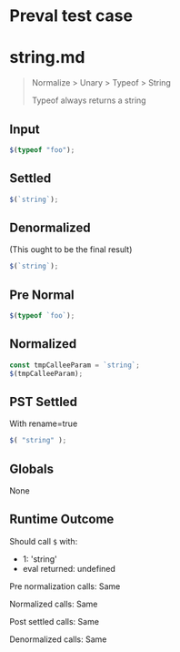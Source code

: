 # Preval test case

# string.md

> Normalize > Unary > Typeof > String
>
> Typeof always returns a string

## Input

`````js filename=intro
$(typeof "foo");
`````

## Settled


`````js filename=intro
$(`string`);
`````

## Denormalized
(This ought to be the final result)

`````js filename=intro
$(`string`);
`````

## Pre Normal


`````js filename=intro
$(typeof `foo`);
`````

## Normalized


`````js filename=intro
const tmpCalleeParam = `string`;
$(tmpCalleeParam);
`````

## PST Settled
With rename=true

`````js filename=intro
$( "string" );
`````

## Globals

None

## Runtime Outcome

Should call `$` with:
 - 1: 'string'
 - eval returned: undefined

Pre normalization calls: Same

Normalized calls: Same

Post settled calls: Same

Denormalized calls: Same
